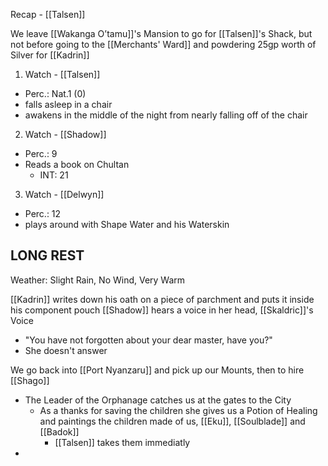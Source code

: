 Recap - [[Talsen]]

We leave [[Wakanga O’tamu]]'s Mansion to go for [[Talsen]]'s Shack, but not before going to the [[Merchants' Ward]] and powdering 25gp worth of Silver for [[Kadrin]]

1. Watch - [[Talsen]]
- Perc.: Nat.1 (0)
- falls asleep in a chair
- awakens in the middle of the night from nearly falling off of the chair

2. Watch - [[Shadow]]
- Perc.: 9
- Reads a book on Chultan
	- INT: 21

3. Watch -  [[Delwyn]]
- Perc.: 12
- plays around with Shape Water and his Waterskin

## LONG REST
Weather: Slight Rain, No Wind, Very Warm

[[Kadrin]] writes down his oath on a piece of parchment and puts it inside his component pouch
[[Shadow]] hears a voice in her head, [[Skaldric]]'s Voice
- "You have not forgotten about your dear master, have you?"
- She doesn't answer

We go back into [[Port Nyanzaru]] and pick up our Mounts, then to hire [[Shago]]
- The Leader of the Orphanage catches us at the gates to the City
	- As a thanks for saving the children she gives us a Potion of Healing and paintings the children made of us, [[Eku]], [[Soulblade]] and [[Badok]]
		- [[Talsen]] takes them immediatly
- 